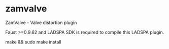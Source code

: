 zamvalve
========

ZamValve - Valve distortion plugin

Faust >=0.9.62 and LADSPA SDK is required to compile this LADSPA plugin.

  make && sudo make install
